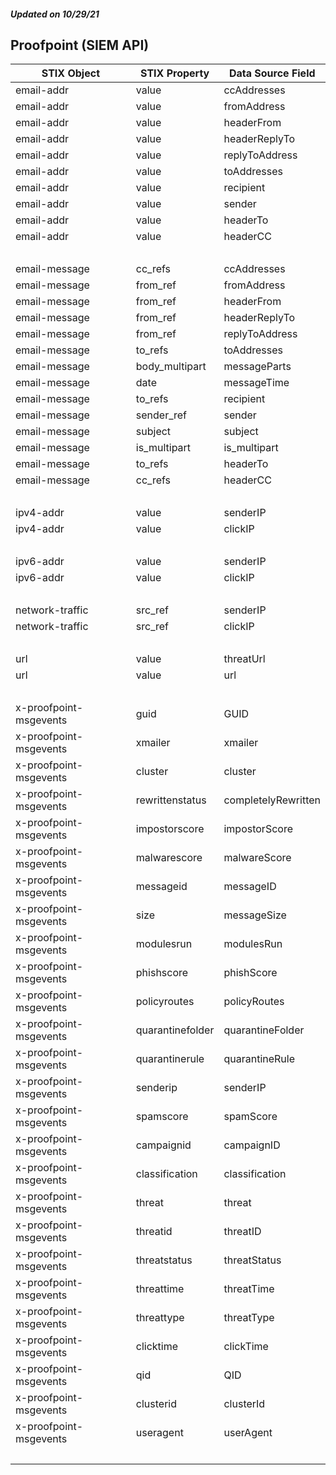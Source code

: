 ##### Updated on 10/29/21
## Proofpoint (SIEM API)
| STIX Object | STIX Property | Data Source Field |
|--|--|--|
| email-addr | value | ccAddresses |
| email-addr | value | fromAddress |
| email-addr | value | headerFrom |
| email-addr | value | headerReplyTo |
| email-addr | value | replyToAddress |
| email-addr | value | toAddresses |
| email-addr | value | recipient |
| email-addr | value | sender |
| email-addr | value | headerTo |
| email-addr | value | headerCC |
| <br> | | |
| email-message | cc_refs | ccAddresses |
| email-message | from_ref | fromAddress |
| email-message | from_ref | headerFrom |
| email-message | from_ref | headerReplyTo |
| email-message | from_ref | replyToAddress |
| email-message | to_refs | toAddresses |
| email-message | body_multipart | messageParts |
| email-message | date | messageTime |
| email-message | to_refs | recipient |
| email-message | sender_ref | sender |
| email-message | subject | subject |
| email-message | is_multipart | is_multipart |
| email-message | to_refs | headerTo |
| email-message | cc_refs | headerCC |
| <br> | | |
| ipv4-addr | value | senderIP |
| ipv4-addr | value | clickIP |
| <br> | | |
| ipv6-addr | value | senderIP |
| ipv6-addr | value | clickIP |
| <br> | | |
| network-traffic | src_ref | senderIP |
| network-traffic | src_ref | clickIP |
| <br> | | |
| url | value | threatUrl |
| url | value | url |
| <br> | | |
| x-proofpoint-msgevents | guid | GUID |
| x-proofpoint-msgevents | xmailer | xmailer |
| x-proofpoint-msgevents | cluster | cluster |
| x-proofpoint-msgevents | rewrittenstatus | completelyRewritten |
| x-proofpoint-msgevents | impostorscore | impostorScore |
| x-proofpoint-msgevents | malwarescore | malwareScore |
| x-proofpoint-msgevents | messageid | messageID |
| x-proofpoint-msgevents | size | messageSize |
| x-proofpoint-msgevents | modulesrun | modulesRun |
| x-proofpoint-msgevents | phishscore | phishScore |
| x-proofpoint-msgevents | policyroutes | policyRoutes |
| x-proofpoint-msgevents | quarantinefolder | quarantineFolder |
| x-proofpoint-msgevents | quarantinerule | quarantineRule |
| x-proofpoint-msgevents | senderip | senderIP |
| x-proofpoint-msgevents | spamscore | spamScore |
| x-proofpoint-msgevents | campaignid | campaignID |
| x-proofpoint-msgevents | classification | classification |
| x-proofpoint-msgevents | threat | threat |
| x-proofpoint-msgevents | threatid | threatID |
| x-proofpoint-msgevents | threatstatus | threatStatus |
| x-proofpoint-msgevents | threattime | threatTime |
| x-proofpoint-msgevents | threattype | threatType |
| x-proofpoint-msgevents | clicktime | clickTime |
| x-proofpoint-msgevents | qid | QID |
| x-proofpoint-msgevents | clusterid | clusterId |
| x-proofpoint-msgevents | useragent | userAgent |
| <br> | | |
